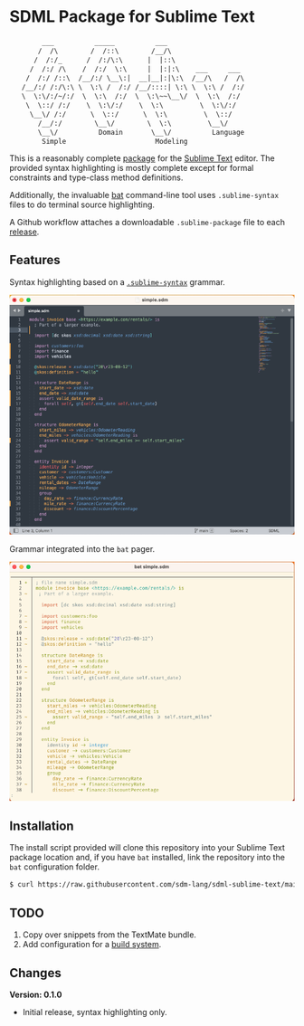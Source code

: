 # SDML Package for Sublime Text

```
        ___          _____          ___
       /  /\        /  /::\        /__/\
      /  /:/_      /  /:/\:\      |  |::\
     /  /:/ /\    /  /:/  \:\     |  |:|:\    ___     ___
    /  /:/ /::\  /__/:/ \__\:|  __|__|:|\:\  /__/\   /  /\
   /__/:/ /:/\:\ \  \:\ /  /:/ /__/::::| \:\ \  \:\ /  /:/
   \  \:\/:/~/:/  \  \:\  /:/  \  \:\~~\__\/  \  \:\  /:/
    \  \::/ /:/    \  \:\/:/    \  \:\         \  \:\/:/
     \__\/ /:/      \  \::/      \  \:\         \  \::/
       /__/:/        \__\/        \  \:\         \__\/
       \__\/          Domain       \__\/          Language
        Simple                      Modeling
```

This is a reasonably complete [package](https://www.sublimetext.com/docs/packages.html) for the [Sublime Text](https://www.sublimetext.com/) editor. The provided syntax highlighting is mostly complete
except for formal constraints and type-class method definitions.

Additionally, the invaluable [bat](https://github.com/sharkdp/bat) command-line tool uses `.sublime-syntax` files to do
terminal source highlighting.

A Github workflow attaches a downloadable `.sublime-package` file to each [release](https://github.com/sdm-lang/sdml-sublime-text/releases/).

## Features

Syntax highlighting based on a [`.sublime-syntax`](https://www.sublimetext.com/docs/syntax.html) grammar.

![Sublime Text Highlighting](./images/sublime.png)

Grammar integrated into the `bat` pager.

![Bat Highlighting](./images/sublime-bat.png)

## Installation

The install script provided will clone this repository into your Sublime Text package location and, if you have `bat`
installed, link the repository into the `bat` configuration folder.

```bash
$ curl https://raw.githubusercontent.com/sdm-lang/sdml-sublime-text/main/install.sh | sh
```

## TODO

1. Copy over snippets from the TextMate bundle.
1. Add configuration for a [build system](https://www.sublimetext.com/docs/build_systems.html).

## Changes

**Version: 0.1.0**

* Initial release, syntax highlighting only.
